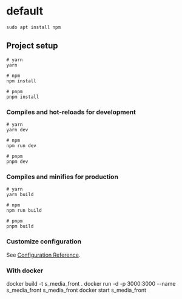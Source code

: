 # default

`sudo apt install npm`


## Project setup

```
# yarn
yarn

# npm
npm install

# pnpm
pnpm install
```

### Compiles and hot-reloads for development

```
# yarn
yarn dev

# npm
npm run dev

# pnpm
pnpm dev
```

### Compiles and minifies for production

```
# yarn
yarn build

# npm
npm run build

# pnpm
pnpm build
```

### Customize configuration

See [Configuration Reference](https://vitejs.dev/config/).

### With docker
docker build -t s_media_front .
docker run -d -p 3000:3000 --name s_media_front s_media_front
docker start s_media_front
